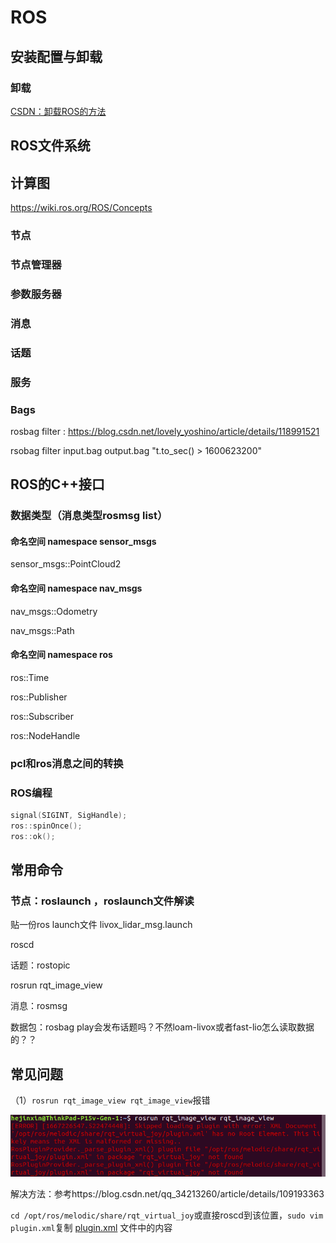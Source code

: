 # ROS

## 安装配置与卸载

### 卸载

[CSDN：卸载ROS的方法](https://blog.csdn.net/seniorc/article/details/112276699)

## ROS文件系统

## 计算图

https://wiki.ros.org/ROS/Concepts

### 节点

### 节点管理器

### 参数服务器

### 消息

### 话题

### 服务

### Bags

rosbag filter : https://blog.csdn.net/lovely_yoshino/article/details/118991521

rsobag filter input.bag  output.bag "t.to_sec() > 1600623200"

## ROS的C++接口

### 数据类型（消息类型rosmsg list）

#### 命名空间 namespace sensor_msgs

sensor_msgs::PointCloud2

#### 命名空间  namespace nav_msgs

nav_msgs::Odometry

nav_msgs::Path

#### 命名空间 namespace ros

ros::Time

ros::Publisher

ros::Subscriber

ros::NodeHandle

### pcl和ros消息之间的转换

### ROS编程

```C++
signal(SIGINT, SigHandle);
ros::spinOnce();
ros::ok();
```



## 常用命令

### 节点：roslaunch ，roslaunch文件解读

贴一份ros launch文件 livox_lidar_msg.launch

roscd

话题：rostopic

rosrun rqt_image_view

消息：rosmsg

数据包：rosbag play会发布话题吗？不然loam-livox或者fast-lio怎么读取数据的？？

## 常见问题

（1）`rosrun rqt_image_view rqt_image_view`报错

![](assets/rqt_image_view报错.png)

解决方法：参考https://blog.csdn.net/qq_34213260/article/details/109193363

`cd /opt/ros/melodic/share/rqt_virtual_joy`或直接roscd到该位置，`sudo vim plugin.xml`复制 [plugin.xml](assets/plugin.xml) 文件中的内容